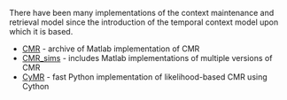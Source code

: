 There have been many implementations of the context maintenance and retrieval model since the introduction of the temporal context model upon which it is based.

* [CMR](https://memory.psych.upenn.edu/CMR) - archive of Matlab implementation of CMR
* [CMR_sims](https://github.com/vucml/CMR_sims) - includes Matlab implementations of multiple versions of CMR
* [CyMR](https://github.com/mortonne/cymr) - fast Python implementation of likelihood-based CMR using Cython
